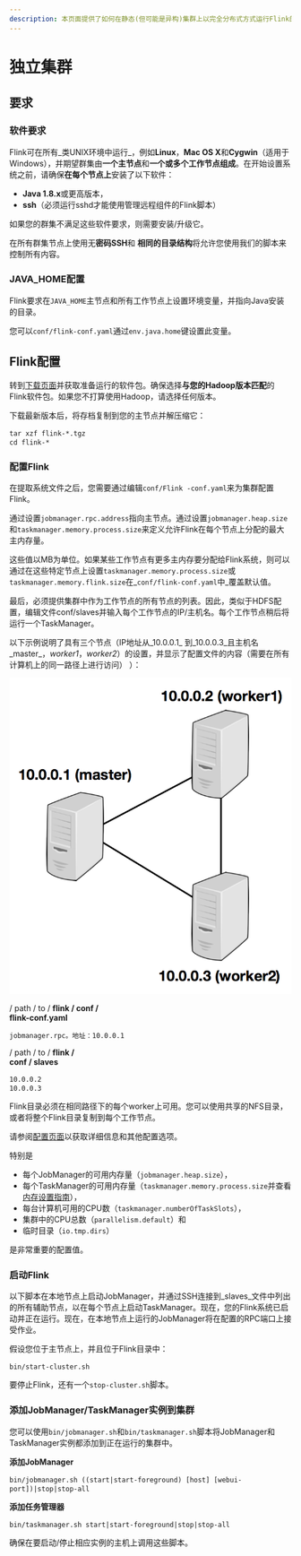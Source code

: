 ```yaml
---
description: 本页面提供了如何在静态(但可能是异构)集群上以完全分布式方式运行Flink的说明
---
```


# 独立集群

## 要求

### 软件要求

Flink可在所有_类UNIX环境中运行_，例如**Linux**，**Mac OS X**和**Cygwin**（适用于Windows），并期望群集由**一个主节点**和**一个或多个工作节点组成**。在开始设置系统之前，请确保**在每个节点上**安装了以下软件：

* **Java 1.8.x**或更高版本，
* **ssh**（必须运行sshd才能使用管理远程组件的Flink脚本）

如果您的群集不满足这些软件要求，则需要安装/升级它。

在所有群集节点上使用无**密码SSH**和 **相同的目录结构**将允许您使用我们的脚本来控制所有内容。

### JAVA\_HOME配置

Flink要求在`JAVA_HOME`主节点和所有工作节点上设置环境变量，并指向Java安装的目录。

您可以`conf/flink-conf.yaml`通过`env.java.home`键设置此变量。

## Flink配置

转到[下载页面](https://flink.apache.org/downloads.html)并获取准备运行的软件包。确保选择**与您的Hadoop版本匹配**的Flink软件包。如果您不打算使用Hadoop，请选择任何版本。

下载最新版本后，将存档复制到您的主节点并解压缩它：

```text
tar xzf flink-*.tgz
cd flink-*
```

### 配置Flink

在提取系统文件之后，您需要通过编辑`conf/Flink -conf.yaml`来为集群配置Flink。

 通过设置`jobmanager.rpc.address`指向主节点。通过设置`jobmanager.heap.size`和`taskmanager.memory.process.size`来定义允许Flink在每个节点上分配的最大主内存量。

 这些值以MB为单位。如果某些工作节点有更多主内存要分配给Flink系统，则可以通过在这些特定节点上设置`taskmanager.memory.process.size`或`taskmanager.memory.flink.size`在_`conf/flink-conf.yaml`中_覆盖默认值。

最后，必须提供集群中作为工作节点的所有节点的列表。因此，类似于HDFS配置，编辑文件conf/slaves并输入每个工作节点的IP/主机名。每个工作节点稍后将运行一个TaskManager。

 以下示例说明了具有三个节点（IP地址从_10.0.0.1_ 到_10.0.0.3_且主机名_master_，_worker1_，_worker2_）的设置，并显示了配置文件的内容（需要在所有计算机上的同一路径上进行访问） ）：

![](../../.gitbook/assets/image%20%2840%29.png)



/ path / to / **flink / conf /  
flink-conf.yaml**

```text
jobmanager.rpc。地址：10.0.0.1
```

/ path / to / **flink /  
conf / slaves**

```text
10.0.0.2
10.0.0.3
```

Flink目录必须在相同路径下的每个worker上可用。您可以使用共享的NFS目录，或者将整个Flink目录复制到每个工作节点。

 请参阅[配置页面](https://ci.apache.org/projects/flink/flink-docs-release-1.10/ops/config.html)以获取详细信息和其他配置选项。

特别是

* 每个JobManager的可用内存量（`jobmanager.heap.size`），
* 每个TaskManager的可用内存量（`taskmanager.memory.process.size`并查看[内存设置指南](https://ci.apache.org/projects/flink/flink-docs-release-1.10/ops/memory/mem_tuning.html#configure-memory-for-standalone-deployment)），
* 每台计算机可用的CPU数（`taskmanager.numberOfTaskSlots`），
* 集群中的CPU总数（`parallelism.default`）和
* 临时目录（`io.tmp.dirs`）

是非常重要的配置值。

### 启动Flink

以下脚本在本地节点上启动JobManager，并通过SSH连接到_slaves_文件中列出的所有辅助节点，以在每个节点上启动TaskManager。现在，您的Flink系统已启动并正在运行。现在，在本地节点上运行的JobManager将在配置的RPC端口上接受作业。

假设您位于主节点上，并且位于Flink目录中：

```text
bin/start-cluster.sh
```

要停止Flink，还有一个`stop-cluster.sh`脚本。

### 添加JobManager/TaskManager实例到集群

您可以使用`bin/jobmanager.sh`和`bin/taskmanager.sh`脚本将JobManager和TaskManager实例都添加到正在运行的集群中。

**添加JobManager**

```text
bin/jobmanager.sh ((start|start-foreground) [host] [webui-port])|stop|stop-all
```

**添加任务管理器**

```text
bin/taskmanager.sh start|start-foreground|stop|stop-all
```

确保在要启动/停止相应实例的主机上调用这些脚本。

